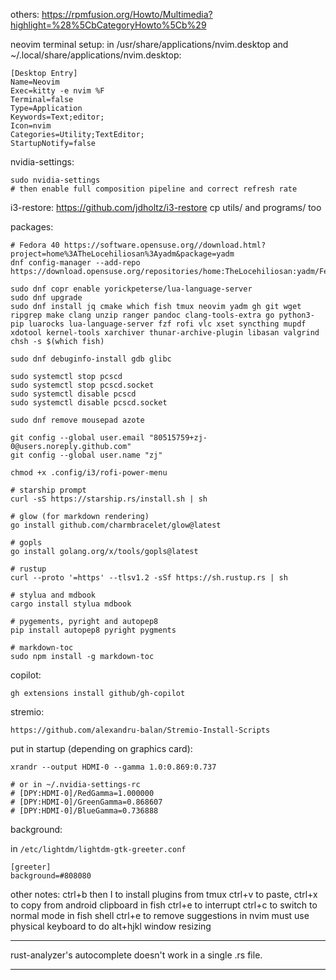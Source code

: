 others:
https://rpmfusion.org/Howto/Multimedia?highlight=%28%5CbCategoryHowto%5Cb%29

neovim terminal setup:
in /usr/share/applications/nvim.desktop and ~/.local/share/applications/nvim.desktop:
```
[Desktop Entry]
Name=Neovim
Exec=kitty -e nvim %F
Terminal=false
Type=Application
Keywords=Text;editor;
Icon=nvim
Categories=Utility;TextEditor;
StartupNotify=false
```

nvidia-settings:
```
sudo nvidia-settings
# then enable full composition pipeline and correct refresh rate
```

i3-restore:
https://github.com/jdholtz/i3-restore
cp utils/ and programs/ too

packages:
```
# Fedora 40 https://software.opensuse.org//download.html?project=home%3ATheLocehiliosan%3Ayadm&package=yadm
dnf config-manager --add-repo https://download.opensuse.org/repositories/home:TheLocehiliosan:yadm/Fedora_40/home:TheLocehiliosan:yadm.repo

sudo dnf copr enable yorickpeterse/lua-language-server
sudo dnf upgrade
sudo dnf install jq cmake which fish tmux neovim yadm gh git wget ripgrep make clang unzip ranger pandoc clang-tools-extra go python3-pip luarocks lua-language-server fzf rofi vlc xset syncthing mupdf xdotool kernel-tools xarchiver thunar-archive-plugin libasan valgrind
chsh -s $(which fish)

sudo dnf debuginfo-install gdb glibc

sudo systemctl stop pcscd
sudo systemctl stop pcscd.socket
sudo systemctl disable pcscd
sudo systemctl disable pcscd.socket

sudo dnf remove mousepad azote

git config --global user.email "80515759+zj-0@users.noreply.github.com"
git config --global user.name "zj"

chmod +x .config/i3/rofi-power-menu

# starship prompt
curl -sS https://starship.rs/install.sh | sh

# glow (for markdown rendering)
go install github.com/charmbracelet/glow@latest

# gopls
go install golang.org/x/tools/gopls@latest

# rustup
curl --proto '=https' --tlsv1.2 -sSf https://sh.rustup.rs | sh

# stylua and mdbook
cargo install stylua mdbook

# pygements, pyright and autopep8
pip install autopep8 pyright pygments

# markdown-toc
sudo npm install -g markdown-toc
```

copilot:
```
gh extensions install github/gh-copilot
```

stremio:
```
https://github.com/alexandru-balan/Stremio-Install-Scripts
```

put in startup (depending on graphics card):
```
xrandr --output HDMI-0 --gamma 1.0:0.869:0.737

# or in ~/.nvidia-settings-rc
# [DPY:HDMI-0]/RedGamma=1.000000
# [DPY:HDMI-0]/GreenGamma=0.868607
# [DPY:HDMI-0]/BlueGamma=0.736888
```

background:

in `/etc/lightdm/lightdm-gtk-greeter.conf`

```
[greeter]
background=#808080
```


other notes:
ctrl+b then I to install plugins from tmux
ctrl+v to paste, ctrl+x to copy from android clipboard in fish
ctrl+e to interrupt
ctrl+c to switch to normal mode in fish shell
ctrl+e to remove suggestions in nvim
must use physical keyboard to do alt+hjkl window resizing

---

rust-analyzer's autocomplete doesn't work in a single .rs file.

---

